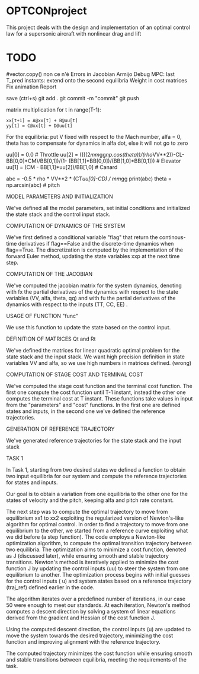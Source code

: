 # OPTCONproject
This project deals with the design and implementation of an optimal control law for a supersonic aircraft with nonlinear drag and lift

# TODO

#vector.copy() non ce n'è
Errors in Jacobian
Armijo Debug
MPC: last T_pred instants: extend onto the second equilibria
Weight in cost matrices
Fix animation
Report



 save (ctrl+s)
 git add .
 git commit -m "commit"
 git push

 matrix multiplication
 for t in range(T-1):

    xx[t+1] = A@xx[t] + B@uu[t]
    yy[t] = C@xx[t] + D@uu[t]

For the equilibria: put V fixed with respect to the Mach number, alfa = 0, theta has to compensate for dynamics in alfa dot, else it will not go to zero

uu[0] = 0.0  # Throttle
uu[2] = ((((2*mm*gg*np.cos(theta))/(rho*VV**2))-CL-BB[0,0]*CM)/BB[0,1])/(1- (BB[1,1]*BB[0,0])/(BB[1,0]*BB[0,1]))  # Elevator
uu[1] = (CM - BB[1,1]*uu[2])/BB[1,0]  # Canard

abc = -0.5 * rho * VV**2 * (CT*uu[0]-CD) / mm*gg
print(abc)
theta = np.arcsin(abc)  # pitch

MODEL PARAMETERS AND INITIALIZATION

We've defined all the model parameters, set initial conditions and initialized the state stack and the control input stack.

COMPUTATION OF DYNAMICS OF THE SYSTEM

We've first defined a conditional variable "flag" that return the continous-time derivatives if flag==False and the discrete-time dynamics when flag==True. The discretization is computed by the implementation of the forward Euler method, updating the state variables xxp at the next time step. 

COMPUTATION OF THE JACOBIAN

We've computed the jacobian matrix for the system dynamics, denoting with fx the partial derivatives of the dynamics with respect to the state variables (VV, alfa, theta, qq) and with fu the partial derivatives of the dynamics with respect to the inputs (TT, CC, EE) .

USAGE OF FUNCTION "func"

We use this function to update the state based on the control input.

DEFINITION OF MATRICES Qt and Rt

We've defined the matrices for linear quadratic optimal problem for the state stack and the input stack. We want high precision definition in state variables VV and alfa, so we use high numbers in matrices defined. (wrong)

COMPUTATION OF STAGE COST AND TERMINAL COST

We've computed the stage cost function and the terminal cost function. The first one compute the cost function until T-1 instant, instead the other one computes the terminal cost at T instant. These functions take values in input from the "parameters" and "cost" functions. In the first one are defined states and inputs, in the second one we've defined the reference trajectories.

GENERATION OF REFERENCE TRAJECTORY

We've generated reference trajectories for the state stack and the input stack

TASK 1

In Task 1, starting from two desired states we defined a function to obtain two input equilibria for our system and compute the reference trajectories for states and inputs.

Our goal is to obtain a variation from one equilibria to the other one for the states of velocity and the pitch, keeping alfa and pitch rate constant.
 
The next step was to compute the optimal trajectory to move from equilibrium xx1 to xx2 exploiting the regularized version of Newton's-like algorithm for optimal control. 
In order to find a trajectory to move from one equilibrium to the other, we started from a reference curve exploiting what we did before (a step function).
The code employs a Newton-like optimization algorithm, to compute the optimal transition trajectory between two equilibria. The optimization aims to minimize a cost function, denoted as J (discussed later), while ensuring smooth and stable trajectory transitions.
Newton's method is iteratively applied to minimize the cost function J by updating the control inputs (uu) to steer the system from one equilibrium to another. 
The optimization process begins with initial guesses for the control inputs (
u) and system states based on a reference trajectory (traj\_ref) defined earlier in the code.

The algorithm iterates over a predefined number of iterations, in our case 50 were enough to meet our standards. 
At each iteration, Newton's method computes a descent direction by solving a system of linear equations derived from the gradient and Hessian of the cost function J.

Using the computed descent direction, the control inputs (u) are updated to move the system towards the desired trajectory, minimizing the cost function and improving alignment with the reference trajectory.

The computed trajectory minimizes the cost function while ensuring smooth and stable transitions between equilibria, meeting the requirements of the task.

